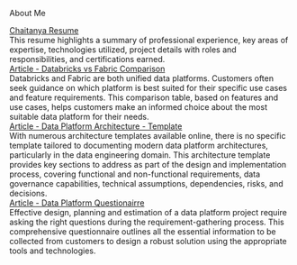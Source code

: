 About Me

[Chaitanya Resume](https://github.com/chats14sep-data/chats14sep-portfolio/blob/main/Resume.md)  
This resume highlights a summary of professional experience, key areas of expertise, technologies utilized, project details with roles and responsibilities, and certifications earned.  
[Article - Databricks vs Fabric Comparison](https://github.com/chats14sep-data/chats14sep-portfolio/blob/main/DatabricksVsFabric.md)  
Databricks and Fabric are both unified data platforms. Customers often seek guidance on which platform is best suited for their specific use cases and feature requirements. This comparison table, based on features and use cases, helps customers make an informed choice about the most suitable data platform for their needs.  
[Article - Data Platform Architecture - Template ](https://github.com/chats14sep-data/chats14sep-portfolio/blob/main/DataPlatformArchitecture-Template.md)  
With numerous architecture templates available online, there is no specific template tailored to documenting modern data platform architectures, particularly in the data engineering domain. This architecture template provides key sections to address as part of the design and implementation process, covering functional and non-functional requirements, data governance capabilities, technical assumptions, dependencies, risks, and decisions.  
[Article - Data Platform Questionairre ](https://github.com/chats14sep-data/chats14sep-portfolio/blob/main/DataPlatformProjectQuestionaire.md)  
Effective design, planning and estimation of a data platform project require asking the right questions during the requirement-gathering process. This comprehensive questionnaire outlines all the essential information to be collected from customers to design a robust solution using the appropriate tools and technologies.  






